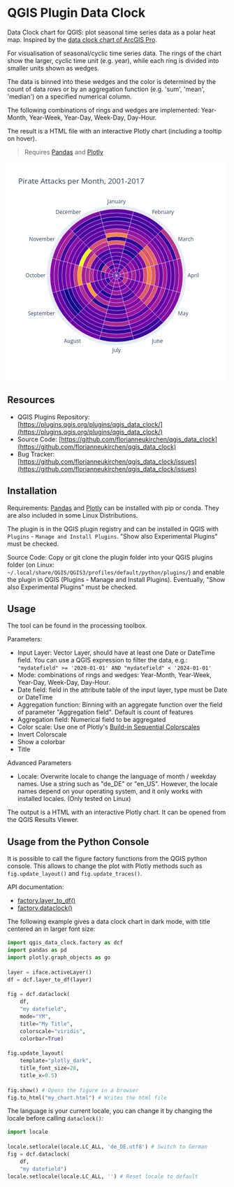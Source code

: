# QGIS Plugin Data Clock

Data Clock chart for QGIS: plot seasonal time series data as a polar heat map. Inspired by the [data clock chart of ArcGIS Pro](https://pro.arcgis.com/en/pro-app/latest/help/analysis/geoprocessing/charts/data-clock.htm).

For visualisation of seasonal/cyclic time series data. The rings of the chart show the larger, cyclic time unit 
(e.g. year), while each ring is divided into smaller units shown as wedges.

The data is binned into these wedges and the color is determined by the count of data rows or by an aggregation function 
(e.g. 'sum', 'mean', 'median') on a specified numerical column.

The following combinations of rings and wedges are implemented:
Year-Month, Year-Week, Year-Day, Week-Day, Day-Hour.

The result is a HTML file with an interactive Plotly chart (including a tooltip on hover).

> Requires [Pandas](https://pandas.pydata.org/) and [Plotly](https://plotly.com/python/)

![Data clock example](doc/pirates.png)


## Resources 
- QGIS Plugins Repository: [https://plugins.qgis.org/plugins/qgis_data_clock/](https://plugins.qgis.org/plugins/qgis_data_clock/)
- Source Code: [https://github.com/florianneukirchen/qgis_data_clock](https://github.com/florianneukirchen/qgis_data_clock)
- Bug Tracker: [https://github.com/florianneukirchen/qgis_data_clock/issues](https://github.com/florianneukirchen/qgis_data_clock/issues)

## Installation
Requirements: [Pandas](https://pandas.pydata.org/) and [Plotly](https://plotly.com/python/) can be installed with pip or conda. They are also included in some Linux Distributions.

The plugin is in the QGIS plugin registry and can be installed in QGIS with `Plugins` - `Manage and Install Plugins`.  "Show also Experimental Plugins" must be checked.

Source Code: Copy or git clone the plugin folder into your QGIS plugins folder (on Linux: `~/.local/share/QGIS/QGIS3/profiles/default/python/plugins/`) and enable the plugin in QGIS (Plugins - Manage and Install Plugins). Eventually, "Show also Experimental Plugins" must be checked.

## Usage

The tool can be found in the processing toolbox.

Parameters:
- Input Layer: Vector Layer, should have at least one Date or DateTime field. You can use a QGIS expression to filter the data, e.g.: `"mydatefield" >= '2020-01-01' AND "mydatefield" < '2024-01-01'`
- Mode: combinations of rings and wedges: Year-Month, Year-Week, Year-Day, Week-Day, Day-Hour.
- Date field: field in the attribute table of the input layer, type must be Date or DateTime 
- Aggregation function: Binning with an aggregate function over the field of parameter "Aggregation field". Default is count of features
- Aggregation field: Numerical field to be aggregated
- Color scale: Use one of Plotly's [Build-in Sequential Colorscales](https://plotly.com/python/builtin-colorscales/#builtin-sequential-color-scales)
- Invert Colorscale
- Show a colorbar
- Title

Advanced Parameters
- Locale: Overwrite locale to change the language of month / weekday names. Use a string such as "de_DE" or "en_US". However, the locale names depend on your operating system, and it only works with installed locales. (Only tested on Linux)

The output is a HTML with an interactive Plotly chart. It can be opened from the QGIS Results Viewer.

## Usage from the Python Console

It is possible to call the figure factory functions from the QGIS python console. This allows to change the plot with Plotly methods such as `fig.update_layout()` and `fig.update_traces()`.

API documentation:
- [factory.layer_to_df()](doc/factory/todataframe.md) 
- [factory.dataclock()](doc/factory/dataclockfactory.md) 

The following example gives a data clock chart in dark mode, with title centered an in larger font size:

```python
import qgis_data_clock.factory as dcf
import pandas as pd
import plotly.graph_objects as go

layer = iface.activeLayer()
df = dcf.layer_to_df(layer)

fig = dcf.dataclock(
    df, 
    "my datefield", 
    mode="YM", 
    title="My Title", 
    colorscale="viridis", 
    colorbar=True)

fig.update_layout(
    template="plotly_dark",
    title_font_size=28, 
    title_x=0.5)

fig.show() # Opens the figure in a browser
fig.to_html("my_chart.html") # Writes the html file 
```

The language is your current locale, you can change it by changing the locale before calling `dataclock()`:
```python
import locale

locale.setlocale(locale.LC_ALL, 'de_DE.utf8') # Switch to German
fig = dcf.dataclock(
    df,
    "my datefield")
locale.setlocale(locale.LC_ALL, '') # Reset locale to default
```

